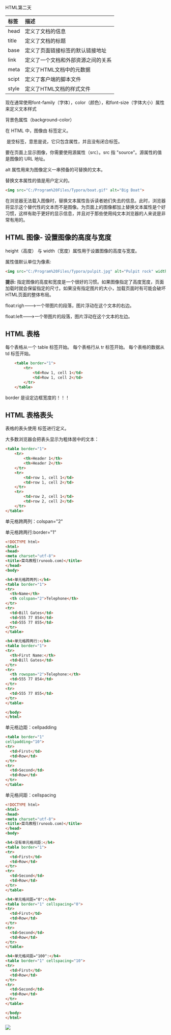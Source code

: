 HTML第二天

| 标签                                                    | 描述                               |
| :------------------------------------------------------ | :--------------------------------- |
| [](https://www.runoob.com/tags/tag-head.html)  head     | 定义了文档的信息                   |
| [](https://www.runoob.com/tags/tag-title.html)    title | 定义了文档的标题                   |
| [](https://www.runoob.com/tags/tag-base.html)base       | 定义了页面链接标签的默认链接地址   |
| [](https://www.runoob.com/tags/tag-link.html)link       | 定义了一个文档和外部资源之间的关系 |
| [](https://www.runoob.com/tags/tag-meta.html)meta       | 定义了HTML文档中的元数据           |
| [](https://www.runoob.com/tags/tag-script.html)scipt    | 定义了客户端的脚本文件             |
| [](https://www.runoob.com/tags/tag-style.html)style     | 定义了HTML文档的样式文件           |

现在通常使用font-family（字体），color（颜色），和font-size（字体大小）属性来定义文本样式

背景色属性（background-color）

在 HTML 中，图像由<img> 标签定义。

<img> 是空标签，意思是说，它只包含属性，并且没有闭合标签。

要在页面上显示图像，你需要使用源属性（src）。src 指 "source"。源属性的值是图像的 URL 地址。

alt 属性用来为图像定义一串预备的可替换的文本。

替换文本属性的值是用户定义的。

```html
<img src="C:/Program%20Files/Typora/boat.gif" alt="Big Boat">
```

在浏览器无法载入图像时，替换文本属性告诉读者她们失去的信息。此时，浏览器将显示这个替代性的文本而不是图像。为页面上的图像都加上替换文本属性是个好习惯，这样有助于更好的显示信息，并且对于那些使用纯文本浏览器的人来说是非常有用的。

## HTML 图像- 设置图像的高度与宽度

height（高度） 与 width（宽度）属性用于设置图像的高度与宽度。

属性值默认单位为像素:

```html
<img src="C:/Program%20Files/Typora/pulpit.jpg" alt="Pulpit rock" width="304" height="228">
```

**提示:** 指定图像的高度和宽度是一个很好的习惯。如果图像指定了高度宽度，页面加载时就会保留指定的尺寸。如果没有指定图片的大小，加载页面时有可能会破坏HTML页面的整体布局。

float:righ--->一个带图片的段落，图片浮动在这个文本的右边。

float:left--->一个带图片的段落，图片浮动在这个文本的左边。

## HTML 表格

每个表格从一个 table 标签开始。 每个表格行从 tr 标签开始。 每个表格的数据从 td 标签开始。

```html
    <table border="1">
        <tr>
            <td>Row 1, cell 1</td>
            <td>Row 1, cell 2</td>
        </tr>
    </table>
```

border 是设定边框宽度的！！！

## HTML 表格表头

表格的表头使用 <th> 标签进行定义。

大多数浏览器会把表头显示为粗体居中的文本：

```html
<table border="1">
    <tr>
        <th>Header 1</th>
        <th>Header 2</th>
    </tr>
    <tr>
        <td>row 1, cell 1</td>
        <td>row 1, cell 2</td>
    </tr>
    <tr>
        <td>row 2, cell 1</td>
        <td>row 2, cell 2</td>
    </tr>
</table>
```

单元格跨两列：colspan="2"

单元格跨两行:border="1"

```html
<!DOCTYPE html>
<html>
<head> 
<meta charset="utf-8"> 
<title>菜鸟教程(runoob.com)</title> 
</head>
<body>

<h4>单元格跨两列:</h4>
<table border="1">
<tr>
  <th>Name</th>
  <th colspan="2">Telephone</th>
</tr>
<tr>
  <td>Bill Gates</td>
  <td>555 77 854</td>
  <td>555 77 855</td>
</tr>
</table>

<h4>单元格跨两行:</h4>
<table border="1">
<tr>
  <th>First Name:</th>
  <td>Bill Gates</td>
</tr>
<tr>
  <th rowspan="2">Telephone:</th>
  <td>555 77 854</td>
</tr>
<tr>
  <td>555 77 855</td>
</tr>
</table>

</body>
</html>
```

单元格边距：cellpadding

```HTML
<table border="1" 
cellpadding="10">
<tr>
  <td>First</td>
  <td>Row</td>
</tr>   
<tr>
  <td>Second</td>
  <td>Row</td>
</tr>
</table>
```

单元格间距：cellspacing

```html
<!DOCTYPE html>
<html>
<head> 
<meta charset="utf-8"> 
<title>菜鸟教程(runoob.com)</title> 
</head>
<body>

<h4>没有单元格间距:</h4>
<table border="1">
<tr>
  <td>First</td>
  <td>Row</td>
</tr>
<tr>
  <td>Second</td>
  <td>Row</td>
</tr>
</table>

<h4>单元格间距="0":</h4>
<table border="1" cellspacing="0">
<tr>
  <td>First</td>
  <td>Row</td>
</tr>
<tr>
  <td>Second</td>
  <td>Row</td>
</tr>
</table>

<h4>单元格间距="100":</h4>
<table border="1" cellspacing="10">
<tr>
  <td>First</td>
  <td>Row</td>
</tr>
<tr>
  <td>Second</td>
  <td>Row</td>
</tr>
</table>

</body>
</html>
```

![](https://i.loli.net/2021/07/13/2hj1mlfq5yRYbH8.png)

